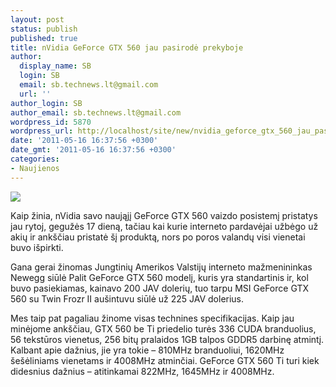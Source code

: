 ```yaml
---
layout: post
status: publish
published: true
title: nVidia GeForce GTX 560 jau pasirodė prekyboje
author:
  display_name: SB
  login: SB
  email: sb.technews.lt@gmail.com
  url: ''
author_login: SB
author_email: sb.technews.lt@gmail.com
wordpress_id: 5870
wordpress_url: http://localhost/site/new/nvidia_geforce_gtx_560_jau_pasirode_prekyboje/
date: '2011-05-16 16:37:56 +0300'
date_gmt: '2011-05-16 16:37:56 +0300'
categories:
- Naujienos
---
```

<div class="imgright"><img src="http://technews.lt/upload/palitgtx56.jpg"  /></div>
<p>Kaip žinia, nVidia savo naująjį GeForce GTX 560 vaizdo posistemį pristatys jau rytoj, gegužės 17 dieną, tačiau kai kurie interneto pardavėjai užbėgo už akių ir ankščiau pristatė šį produktą, nors po poros valandų visi vienetai buvo išpirkti.</p>
<p>Gana gerai žinomas Jungtinių Amerikos Valstijų interneto mažmenininkas Newegg siūlė Palit GeForce GTX 560 modelį, kuris yra standartinis ir, kol buvo pasiekiamas, kainavo 200 JAV dolerių, tuo tarpu MSI GeForce GTX 560 su Twin Frozr II aušintuvu siūlė už 225 JAV dolerius.</p>
<p>Mes taip pat pagaliau žinome visas technines specifikacijas. Kaip jau minėjome ankščiau, GTX 560 be Ti priedelio turės 336 CUDA branduolius, 56 tekstūros vienetus, 256 bitų pralaidos 1GB talpos GDDR5 darbinę atmintį. Kalbant apie dažnius, jie yra tokie – 810MHz branduoliui, 1620MHz šešėliniams vienetams ir 4008MHz atminčiai. GeForce GTX 560 Ti turi kiek didesnius dažnius – atitinkamai 822MHz, 1645MHz ir 4008MHz.<br /></p>
